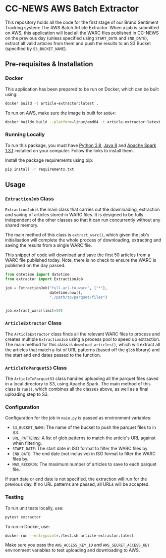 # CC-NEWS AWS Batch Extractor

This repository holds all the code for the first stage of our Brand Sentiment Tracking system: The AWS Batch Article Extractor. When a job is submitted on AWS, this application will load all the WARC files published in CC-NEWS on the previous day (unless specified using `START_DATE` and `END_DATE`), extract all valid articles from them and push the results to an S3 Bucket (specified by `S3_BUCKET_NAME`).

## Pre-requisites & Installation

### Docker

This application has been prepared to be run on Docker, which can be built using:
```bash
docker build -t article-extractor:latest .
```

To run on AWS, make sure the image is built for `amd64`:
```bash
docker buildx build --platform=linux/amd64 -t article-extractor:latest .
```

### Running Locally

To run this package, you must have [Python 3.8](https://www.python.org/downloads/), [Java 8](https://docs.oracle.com/javase/8/docs/technotes/guides/install/install_overview.html) and [Apache Spark 1.3.1](https://spark.apache.org/downloads.html) installed on your computer. Follow the links to install them.

Install the package requirements using pip:
```bash
pip install -r requirements.txt
```

## Usage

### `ExtractionJob` Class

`ExtractionJob` is the main class that carries out the downloading, extraction and saving of articles stored in WARC files. It is designed to be fully independent of the other classes so that it can run concurrently without any shared memory.

The main method of this class is `extract_warc()`, which given the job's initialisation will complete the whole process of downloading, extracting and saving the results from a single WARC file.

This snippet of code will download and save the first 50 articles from a WARC file published today. Note, there is no check to ensure the WARC is published on the day passed.

```python
from datetime import datetime
from extractor import ExtractionJob

job = ExtractionJob("full-url-to-warc", ["*"],
                    datetime.now(),
                    "./path/to/parquet/files")


job.extract_warc(limit=50)
```

### `ArticleExtractor` Class

The `ArticleExtractor` class finds all the relevant WARC files to process and creates multiple `ExtractionJob` using a process pool to speed up extraction. The main method for this class is `download_articles()`, which will extract all the articles that match a list of URL patterns (based off the `glob` library) and the start and end dates passed to the function.


### `ArticleToParquetS3` Class

The `ArticleToParquetS3` class handles uploading all the parquet files saved in a local directory to S3, using Apache Spark. The main method of this class is `run()`, which combines all the classes above, as well as a final uploading step to S3. 

### Configuration

Configuration for the job in `main.py` is passed as environment variables:
- `S3_BUCKET_NAME`: The name of the bucket to push the parquet files to in S3.
- `URL_PATTERNS`: A list of glob patterns to match the article's URL against when filtering.
- `START_DATE`: The start date in ISO format to filter the WARC files by.
- `END_DATE`: The end date (not inclusive) in ISO format to filter the WARC files by.
- `MAX_RECORDS`: The maximum number of articles to save to each parquet file.

If start date or end date is not specified, the extraction will run for the previous day. If no URL patterns are passed, all URLs will be accepted.

### Testing

To run unit tests locally, use:
```bash
pytest extractor
```

To run in Docker, use:
```bash
docker run --entrypoint=./test.sh article-extractor:latest
```

Make sure you pass the `AWS_ACCESS_KEY_ID` and `AWS_SECRET_ACCESS_KEY` environment variables to test uploading and downloading to AWS.

